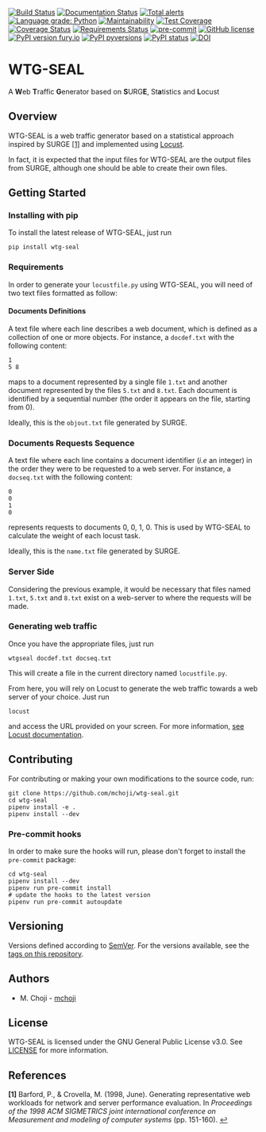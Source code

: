 [![Build Status](https://travis-ci.com/mchoji/wtg-seal.svg?branch=master)](https://travis-ci.com/mchoji/wtg-seal)
[![Documentation Status](https://readthedocs.org/projects/wtg-seal/badge/?version=latest)](https://wtg-seal.readthedocs.io/en/latest/?badge=latest)
[![Total alerts](https://img.shields.io/lgtm/alerts/g/mchoji/wtg-seal.svg?logo=lgtm&logoWidth=18)](https://lgtm.com/projects/g/mchoji/wtg-seal/alerts/)
[![Language grade: Python](https://img.shields.io/lgtm/grade/python/g/mchoji/wtg-seal.svg?logo=lgtm&logoWidth=18)](https://lgtm.com/projects/g/mchoji/wtg-seal/context:python)
[![Maintainability](https://api.codeclimate.com/v1/badges/2ad3251ae12e112ae33e/maintainability)](https://codeclimate.com/github/mchoji/wtg-seal/maintainability)
[![Test Coverage](https://api.codeclimate.com/v1/badges/2ad3251ae12e112ae33e/test_coverage)](https://codeclimate.com/github/mchoji/wtg-seal/test_coverage)
[![Coverage Status](https://coveralls.io/repos/github/mchoji/wtg-seal/badge.svg?branch=master)](https://coveralls.io/github/mchoji/wtg-seal?branch=master)
[![Requirements Status](https://requires.io/github/mchoji/wtg-seal/requirements.svg?branch=master)](https://requires.io/github/mchoji/wtg-seal/requirements/?branch=master)
[![pre-commit](https://img.shields.io/badge/pre--commit-enabled-brightgreen?logo=pre-commit&logoColor=white)](https://github.com/pre-commit/pre-commit)
[![GitHub license](https://img.shields.io/github/license/mchoji/wtg-seal)](https://github.com/mchoji/wtg-seal/blob/master/LICENSE.txt)
[![PyPI version fury.io](https://badge.fury.io/py/wtg-seal.svg)](https://pypi.python.org/pypi/wtg-seal/)
[![PyPI pyversions](https://img.shields.io/pypi/pyversions/wtg-seal.svg)](https://pypi.python.org/pypi/wtg-seal/)
[![PyPI status](https://img.shields.io/pypi/status/wtg-seal.svg)](https://pypi.python.org/pypi/wtg-seal/)
[![DOI](https://zenodo.org/badge/242190083.svg)](https://zenodo.org/badge/latestdoi/242190083)

# WTG-SEAL
A **W**eb **T**raffic **G**enerator based on **S**URG**E**, St**a**tistics and
**L**ocust

## Overview
WTG-SEAL is a web traffic generator based on a statistical approach inspired
by SURGE <span id="a1">[[1]](#f1)</span> and implemented using
[Locust](https://github.com/locustio/locust).

In fact, it is expected that the input files for WTG-SEAL are the output files
from SURGE, although one should be able to create their own files.

## Getting Started

### Installing with pip
To install the latest release of WTG-SEAL, just run

```shell
pip install wtg-seal
```

### Requirements
In order to generate your `locustfile.py` using WTG-SEAL, you will need of two
text files formatted as follow:

#### Documents Definitions
A text file where each line describes a web document, which is defined as a
collection of one or more objects. For instance, a `docdef.txt` with the
following content:

```
1
5 8
```

maps to a document represented by a single file `1.txt` and another document
represented by the files `5.txt` and `8.txt`. Each document is identified by a
sequential number (the order it appears on the file, starting from 0).

Ideally, this is the `objout.txt` file generated by SURGE.

### Documents Requests Sequence
A text file where each line contains a document identifier (*i.e* an integer) in
the order they were to be requested to a web server. For instance, a
`docseq.txt` with the following content:

```
0
0
1
0
```

represents requests to documents 0, 0, 1, 0. This is used by WTG-SEAL to
calculate the weight of each locust task.

Ideally, this is the `name.txt` file generated by SURGE.

### Server Side
Considering the previous example, it would be necessary that files named
`1.txt`, `5.txt` and `8.txt` exist on a web-server to where the requests will be
made.

### Generating web traffic
Once you have the appropriate files, just run

```shell
wtgseal docdef.txt docseq.txt
```

This will create a file in the current directory named `locustfile.py`.

From here, you will rely on Locust to generate the web traffic towards a web
server of your choice. Just run

```shell
locust
```

and access the URL provided on your screen. For more information, [see Locust
documentation](https://docs.locust.io/en/stable/).

## Contributing
For contributing or making your own modifications to the source code, run:

```shell
git clone https://github.com/mchoji/wtg-seal.git
cd wtg-seal
pipenv install -e .
pipenv install --dev
```

### Pre-commit hooks
In order to make sure the hooks will run, please don't forget to install the
`pre-commit` package:

```shell
cd wtg-seal
pipenv install --dev
pipenv run pre-commit install
# update the hooks to the latest version
pipenv run pre-commit autoupdate
```

## Versioning
Versions defined according to [SemVer](https://semver.org). For the versions
available, see the [tags on this repository](https://github.com/mchoji/wtg-seal/tags).

## Authors
- M. Choji - [mchoji](https://github.com/mchoji)

## License
WTG-SEAL is licensed under the GNU General Public License v3.0.
See [LICENSE](LICENSE.txt) for more information.

## References
<b id="f1">[1]</b> Barford, P., & Crovella, M. (1998, June). Generating
representative web workloads for network and server performance evaluation.
In *Proceedings of the 1998 ACM SIGMETRICS joint international conference on
Measurement and modeling of computer systems* (pp. 151-160). [↩](#a1)
